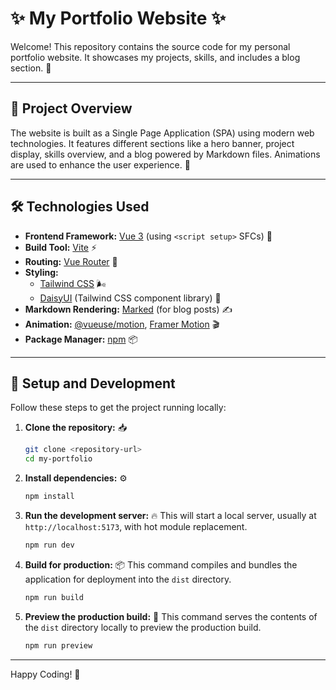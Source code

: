 # ✨ My Portfolio Website ✨

Welcome! This repository contains the source code for my personal portfolio website. It showcases my projects, skills, and includes a blog section. 🚀

---

## 📝 Project Overview

The website is built as a Single Page Application (SPA) using modern web technologies. It features different sections like a hero banner, project display, skills overview, and a blog powered by Markdown files. Animations are used to enhance the user experience. 🎨

---

## 🛠️ Technologies Used

*   **Frontend Framework:** [Vue 3](https://vuejs.org/) (using `<script setup>` SFCs) 💚
*   **Build Tool:** [Vite](https://vitejs.dev/) ⚡
*   **Routing:** [Vue Router](https://router.vuejs.org/) 🧭
*   **Styling:**
    *   [Tailwind CSS](https://tailwindcss.com/) 🌬️
    *   [DaisyUI](https://daisyui.com/) (Tailwind CSS component library) 🌼
*   **Markdown Rendering:** [Marked](https://marked.js.org/) (for blog posts) ✍️
*   **Animation:** [@vueuse/motion](https://motion.vueuse.org/), [Framer Motion](https://www.framer.com/motion/) 🎬
*   **Package Manager:** [npm](https://www.npmjs.com/) 📦

---

## 🚀 Setup and Development

Follow these steps to get the project running locally:

1.  **Clone the repository:** 📥
    ```bash
    git clone <repository-url>
    cd my-portfolio
    ```
2.  **Install dependencies:** ⚙️
    ```bash
    npm install
    ```
3.  **Run the development server:** 🔥
    This will start a local server, usually at `http://localhost:5173`, with hot module replacement.
    ```bash
    npm run dev
    ```
4.  **Build for production:** 📦
    This command compiles and bundles the application for deployment into the `dist` directory.
    ```bash
    npm run build
    ```
5.  **Preview the production build:** 👀
    This command serves the contents of the `dist` directory locally to preview the production build.
    ```bash
    npm run preview
    ```

---

Happy Coding! 🎉
